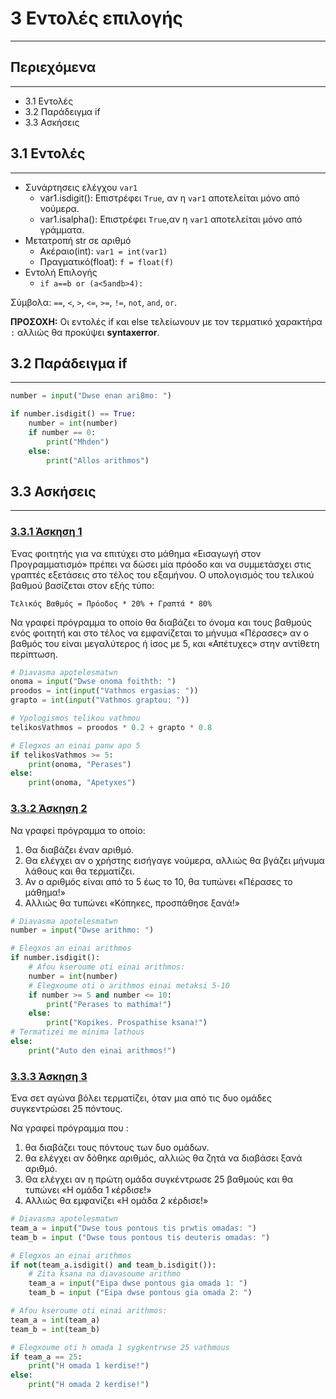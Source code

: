 # 3 Εντολές επιλογής

---

## Περιεχόμενα

---

- 3.1 Εντολές
- 3.2 Παράδειγμα if
- 3.3 Ασκήσεις

## 3.1 Εντολές

---

- Συνάρτησεις ελέγχου `var1`
    - var1.isdigit(): Επιστρέφει `True`, αν η `var1` αποτελείται μόνο από νούμερα.
    - var1.isalpha(): Επιστρέφει `True`,αν η `var1` αποτελείται μόνο από γράμματα.
- Μετατροπή str σε αριθμό
    - Ακέραιο(int): `var1 = int(var1)`
    - Πραγματικό(float): `f = float(f)`
- Εντολή Επιλογής
    - `if a==b or (a<5andb>4):`

Σύμβολα: `==`, `<`, `>`, `<=`, `>=`, `!=`, `not`, `and`, `or`.

**ΠΡΟΣΟΧΗ:** Οι εντολές if και else τελείωνουν με τον τερματικό χαρακτήρα `:` αλλιώς θα προκύψει **syntaxerror**.

## 3.2 Παράδειγμα if

---

```python
number = input("Dwse enan ari8mo: ")

if number.isdigit() == True:
    number = int(number)
    if number == 0:
        print("Mhden")
    else:
        print("Allos arithmos")
```

## 3.3 Ασκήσεις

---

### [3.3.1 Άσκηση 1](source/lab_03/lab_03_exercise_1.py)

Ένας φοιτητής για να επιτύχει στο μάθημα «Εισαγωγή στον Προγραμματισμό» πρέπει να δώσει μία πρόοδο και να συμμετάσχει στις γραπτές εξετάσεις στο τέλος του εξαμήνου. Ο υπολογισμός του τελικού βαθμού βασίζεται στον εξής τύπο:

`Τελικός Βαθμός = Πρόοδος * 20% + Γραπτά * 80%`

Να γραφεί πρόγραμμα το οποίο θα διαβάζει το όνομα και τους βαθμούς ενός φοιτητή και στο τέλος να εμφανίζεται το μήνυμα «Πέρασες» αν ο βαθμός του είναι μεγαλύτερος ή ίσος με 5, και «Απέτυχες» στην αντίθετη περίπτωση.

```python
# Diavasma apotelesmatwn
onoma = input("Dwse onoma foithth: ")
proodos = int(input("Vathmos ergasias: "))
grapto = int(input("Vathmos graptou: "))

# Ypologismos telikou vathmou
telikosVathmos = proodos * 0.2 + grapto * 0.8

# Elegxos an einai panw apo 5
if telikosVathmos >= 5:
    print(onoma, "Perases")
else:
    print(onoma, "Apetyxes")
```

### [3.3.2 Άσκηση 2](source/lab_03/lab_03_exercise_2.py)

Να γραφεί πρόγραμμα το οποίο:

1) Θα διαβάζει έναν αριθμό.
2) Θα ελέγχει αν ο χρήστης εισήγαγε νούμερα, αλλιώς θα βγάζει μήνυμα λάθους και θα τερματίζει.
3) Αν ο αριθμός είναι από το 5 έως το 10, θα τυπώνει «Πέρασες το μάθημα!»
4) Αλλιώς θα τυπώνει «Κόπηκες, προσπάθησε ξανά!»

```python
# Diavasma apotelesmatwn
number = input("Dwse arithmo: ")

# Elegxos an einai arithmos
if number.isdigit():
    # Afou kseroume oti einai arithmos:
    number = int(number)
    # Elegxoume oti o arithmos einai metaksi 5-10
    if number >= 5 and number <= 10:
        print("Perases to mathima!")
    else:
        print("Kopikes. Prospathise ksana!")
# Termatizei me minima lathous
else:
    print("Auto den einai arithmos!")
```

### [3.3.3 Άσκηση 3](source/lab_03/lab_03_exercise_3.py)

Ένα σετ αγώνα βόλει τερματίζει, όταν μια από τις δυο ομάδες συγκεντρώσει 25 πόντους.

Να γραφεί πρόγραμμα που :

1) θα διαβάζει τους πόντους των δυο ομάδων.
2) θα ελέγχει αν δόθηκε αριθμός, αλλιώς θα ζητά να διαβάσει ξανά αριθμό.
3) Θα ελέγχει αν η πρώτη ομάδα συγκέντρωσε 25 βαθμούς και θα τυπώνει «Η ομάδα 1 κέρδισε!»
4) Αλλιώς θα εμφανίζει «Η ομάδα 2 κέρδισε!»

```python
# Diavasma apotelesmatwn
team_a = input("Dwse tous pontous tis prwtis omadas: ")
team_b = input ("Dwse tous pontous tis deuteris omadas: ")

# Elegxos an einai arithmos
if not(team_a.isdigit() and team_b.isdigit()):
    # Zita ksana na diavasoume arithmo
    team_a = input("Eipa dwse pontous gia omada 1: ")
    team_b = input ("Eipa dwse pontous gia omada 2: ")

# Afou kseroume oti einai arithmos:
team_a = int(team_a)
team_b = int(team_b)

# Elegxoume oti h omada 1 sygkentrwse 25 vathmous
if team_a == 25:
    print("H omada 1 kerdise!")
else:
    print("H omada 2 kerdise!")
```

